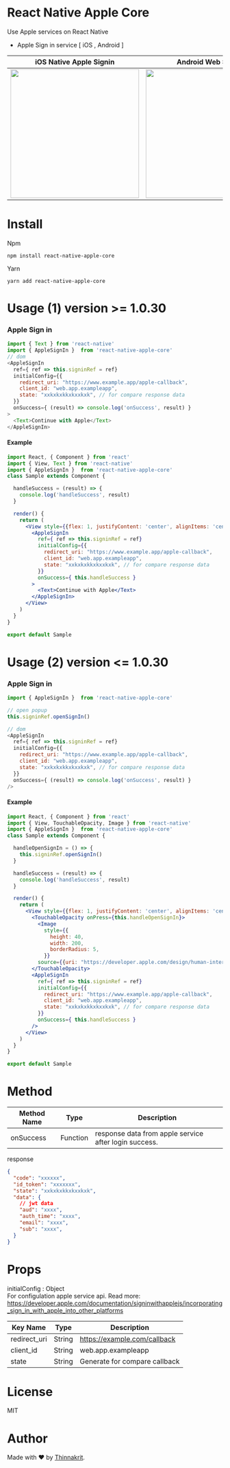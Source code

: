 # React Native Apple Core

Use Apple services on React Native

* Apple Sign in service [ iOS , Android ]
 
 

|                    iOS Native Apple Signin                                                   |Android Web Signin
| :--------------------------------------------------------------------------------------------------------------------: | :--------------------------------------------------------------------------------------------------------------------: |
| <img src="https://i.imgur.com/TXmhDAR.png" style="width: 300px;" /> | <img src="https://i.imgur.com/OcUvwpW.png" style="width: 300px;" /> |

# Install
Npm
```npm
npm install react-native-apple-core
```
Yarn
```yarn
yarn add react-native-apple-core
```

# Usage (1)  version >= 1.0.30

### Apple Sign in

```javascript
import { Text } from 'react-native'
import { AppleSignIn }  from 'react-native-apple-core'
// dom
<AppleSignIn
  ref={ ref => this.signinRef = ref}
  initialConfig={{
    redirect_uri: "https://www.example.app/apple-callback",
    client_id: "web.app.exampleapp",
    state: "xxkxkxkkxkxxkxk", // for compare response data
  }}
  onSuccess={ (result) => console.log('onSuccess', result) }
>
  <Text>Continue with Apple</Text>
</AppleSignIn>
```

#### Example
```jsx
import React, { Component } from 'react'
import { View, Text } from 'react-native'
import { AppleSignIn }  from 'react-native-apple-core'
class Sample extends Component {

  handleSuccess = (result) => {
    console.log('handleSuccess', result)
  }

  render() {
    return (
      <View style={{flex: 1, justifyContent: 'center', alignItems: 'center'}}>
        <AppleSignIn
          ref={ ref => this.signinRef = ref}
          initialConfig={{
            redirect_uri: "https://www.example.app/apple-callback",
            client_id: "web.app.exampleapp",
            state: "xxkxkxkkxkxxkxk", // for compare response data
          }}
          onSuccess={ this.handleSuccess }
        >
          <Text>Continue with Apple</Text>
        </AppleSignIn>
      </View>
    )
  }
}

export default Sample
```


# Usage (2) version <= 1.0.30

### Apple Sign in

```javascript
import { AppleSignIn }  from 'react-native-apple-core'

// open popup
this.signinRef.openSignIn()

// dom
<AppleSignIn
  ref={ ref => this.signinRef = ref}
  initialConfig={{
    redirect_uri: "https://www.example.app/apple-callback",
    client_id: "web.app.exampleapp",
    state: "xxkxkxkkxkxxkxk", // for compare response data
  }}
  onSuccess={ (result) => console.log('onSuccess', result) }
/>
```

#### Example
```jsx
import React, { Component } from 'react'
import { View, TouchableOpacity, Image } from 'react-native'
import { AppleSignIn }  from 'react-native-apple-core'
class Sample extends Component {

  handleOpenSignIn = () => {
    this.signinRef.openSignIn()
  }

  handleSuccess = (result) => {
    console.log('handleSuccess', result)
  }

  render() {
    return (
      <View style={{flex: 1, justifyContent: 'center', alignItems: 'center'}}>
        <TouchableOpacity onPress={this.handleOpenSignIn}>
          <Image
            style={{
              height: 40,
              width: 200,
              borderRadius: 5,
            }}
          source={{uri: "https://developer.apple.com/design/human-interface-guidelines/sign-in-with-apple/images/apple-id-sign-in-with_2x.png"}} />
        </TouchableOpacity>
        <AppleSignIn
          ref={ ref => this.signinRef = ref}
          initialConfig={{
            redirect_uri: "https://www.example.app/apple-callback",
            client_id: "web.app.exampleapp",
            state: "xxkxkxkkxkxxkxk", // for compare response data
          }}
          onSuccess={ this.handleSuccess }
        />
      </View>
    )
  }
}

export default Sample
```

# Method
| Method Name | Type        | Description        |
| ----------- | ------------------ |------------------ |
| onSuccess       | Function | response data from apple service after login success. |

response 
```json
{
  "code": "xxxxxx",
  "id_token": "xxxxxxx",
  "state": "xxkxkxkkxkxxkxk",
  "data": {
    // jwt data
    "aud": "xxxx",
    "auth_time": "xxxx",
    "email": "xxxx",
    "sub": "xxxx",
  }
}

```

# Props
initialConfig : Object
<br />
For configulation apple service api.
Read more: <a href="https://developer.apple.com/documentation/signinwithapplejs/incorporating_sign_in_with_apple_into_other_platforms">https://developer.apple.com/documentation/signinwithapplejs/incorporating_sign_in_with_apple_into_other_platforms</a>

| Key Name        | Type   | Description                  |
| --------------- | ------ |----------------------------  |
| redirect_uri    | String | https://example.com/callback |
| client_id       | String | web.app.exampleapp           |
| state           | String | Generate for compare callback|

# License
MIT

# Author

Made with ❤️ by [Thinnakrit](https://github.com/thinnakrit).
